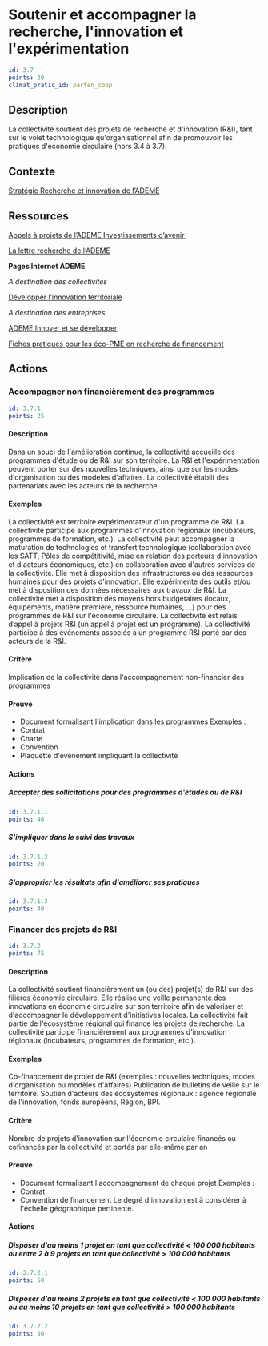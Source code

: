 # Soutenir et accompagner la recherche, l'innovation et l'expérimentation
```yaml
id: 3.7
points: 20
climat_pratic_id: parten_coop
```
## Description
La collectivité soutient des projets de recherche et d'innovation (R&I), tant sur le volet technologique qu'organisationnel afin de promouvoir les pratiques d'économie circulaire (hors 3.4 à 3.7).

## Contexte

<a href="https://www.ademe.fr/strategie-recherche-developpement-innovation-lademe-periode-2014-2020">Stratégie
Recherche et innovation de l’ADEME</a>


## Ressources

<a href="https://www.ademe.fr/actualites/appels-a-projets?appels-en-cours=1&amp;investissements-davenir=1">Appels à projets de l’ADEME Investissements d’avenir&nbsp;</a>

<a href="https://www.ademe.fr/dossier/ademe/lettre-recherche">La
lettre recherche de l’ADEME</a>

**Pages Internet ADEME**

<i>A destination des collectivités</i>

<a href="https://www.ademe.fr/collectivites-secteur-public/animer-territoire/developper-linnovation-territoriale">Développer l’innovation territoriale</a>

<i>A destination des entreprises</i>

<a href="https:/www.ademe.fr/entreprises-monde-agricole/innover-developper">ADEME Innover et se développer</a>

<a href="https://www.ademe.fr/fiches-pratiques-eco-pme-recherche-financement">Fiches pratiques pour les éco-PME en recherche de financement</a>

## Actions
### Accompagner non financièrement des programmes
```yaml
id: 3.7.1
points: 25
```
#### Description
Dans un souci de l'amélioration continue, la collectivité accueille des programmes d'étude ou de R&I sur son territoire. La R&I et l'expérimentation peuvent porter sur des nouvelles techniques, ainsi que sur les modes d'organisation ou des modèles d'affaires.
La collectivité établit des partenariats avec les acteurs de la recherche.

#### Exemples
La collectivité est territoire expérimentateur d'un programme de R&I.
La collectivité participe aux programmes d'innovation régionaux (incubateurs, programmes de formation, etc.).
La collectivité peut accompagner la maturation de technologies et transfert technologique (collaboration avec les SATT, Pôles de compétitivité, mise en relation des porteurs d'innovation et d'acteurs économiques, etc.) en collaboration avec d'autres services de la collectivité.
Elle met à disposition des infrastructures ou des ressources humaines pour des projets d'innovation.
Elle expérimente des outils et/ou met à disposition des données nécessaires aux travaux de R&I.
La collectivité met à disposition des moyens hors budgétaires (locaux, équipements, matière première, ressource humaines, …) pour des programmes de R&I sur l'économie circulaire.
La collectivité est relais d’appel à projets R&I (un appel à projet est un programme).
La collectivité participe à des événements associés à un programme R&I porté par des acteurs de la R&I.

#### Critère
Implication de la collectivité dans l'accompagnement non-financier des programmes

#### Preuve
- Document formalisant l'implication dans les programmes
Exemples :
- Contrat
- Charte
- Convention
- Plaquette d'événement impliquant la collectivité

#### Actions
##### Accepter des sollicitations pour des programmes d'études ou de R&I
```yaml
id: 3.7.1.1
points: 40
```

##### S'impliquer dans le suivi des travaux
```yaml
id: 3.7.1.2
points: 20
```

##### S'approprier les résultats afin d'améliorer ses pratiques
```yaml
id: 3.7.1.3
points: 40
```


### Financer des projets de R&I
```yaml
id: 3.7.2
points: 75
```
#### Description
La collectivité soutient financièrement un (ou des) projet(s) de R&I sur des filières économie circulaire. Elle réalise une veille permanente des innovations en économie circulaire sur son territoire afin de valoriser et d'accompagner le développement d'initiatives locales. La collectivité fait partie de l'écosystème régional qui finance les projets de recherche.
La collectivité participe financièrement aux programmes d'innovation régionaux (incubateurs, programmes de formation, etc.).

#### Exemples
Co-financement de projet de R&I (exemples : nouvelles techniques, modes d'organisation ou modèles d'affaires)
Publication de bulletins de veille sur le territoire.
Soutien d'acteurs des écosystèmes régionaux : agence régionale de l'innovation, fonds européens, Région, BPI.

#### Critère
Nombre de projets d'innovation sur l'économie circulaire financés ou cofinancés par la collectivité et portés par elle-même par an

#### Preuve
- Document formalisant l'accompagnement de chaque projet
Exemples :
- Contrat
- Convention de financement
Le degré d'innovation est à considérer à l'échelle géographique pertinente.

#### Actions
##### Disposer d'au moins 1 projet en tant que collectivité < 100 000 habitants ou entre 2 à 9 projets en tant que collectivité > 100 000 habitants
```yaml
id: 3.7.2.1
points: 50
```

##### Disposer d'au moins 2 projets  en tant que collectivité < 100 000 habitants ou au moins 10 projets en tant que collectivité > 100 000 habitants
```yaml
id: 3.7.2.2
points: 50
```
